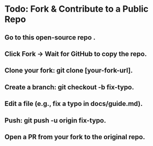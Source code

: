 # Todo: Fork & Contribute to a Public Repo   

## Go to this open-source repo .  
## Click Fork → Wait for GitHub to copy the repo.  
## Clone your fork: git clone [your-fork-url].  
## Create a branch: git checkout -b fix-typo.  
## Edit a file (e.g., fix a typo in docs/guide.md).  
## Push: git push -u origin fix-typo.  
## Open a PR from your fork to the original repo.
     